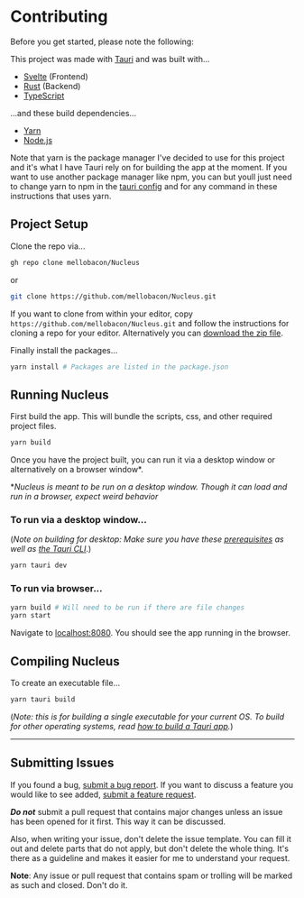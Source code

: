 # Contributing

Before you get started, please note the following:

This project was made with [Tauri](https://tauri.app/) and was built with...
- [Svelte](https://svelte.dev/) (Frontend)
- [Rust](https://www.rust-lang.org/) (Backend)
- [TypeScript](https://www.typescriptlang.org/)

...and these build dependencies...
- [Yarn](https://yarnpkg.com/)
- [Node.js](https://nodejs.org)

Note that yarn is the package manager I've decided to use for this project and it's what I have Tauri rely on for building the app at the moment. If you want to use another package manager like npm, you can but youll just need to change yarn to npm in the [tauri config](https://github.com/mellobacon/Nucleus/blob/master/src-tauri/tauri.conf.json) and for any command in these instructions that uses yarn.

## Project Setup

Clone the repo via...
```bash
gh repo clone mellobacon/Nucleus
```
or
```bash
git clone https://github.com/mellobacon/Nucleus.git
```

If you want to clone from within your editor, copy ```https://github.com/mellobacon/Nucleus.git``` and follow the instructions for cloning a repo for your editor. Alternatively you can [download the zip file](https://github.com/mellobacon/Nucleus/archive/refs/heads/master.zip).

Finally install the packages...
```bash
yarn install # Packages are listed in the package.json
```

## Running Nucleus

First build the app. This will bundle the scripts, css, and other required project files.
```bash
yarn build
```

Once you have the project built, you can run it via a desktop window or alternatively on a browser window*.

\**Nucleus is meant to be run on a desktop window. Though it can load and run in a browser, expect weird behavior*

### To run via a desktop window...

(*Note on building for desktop: Make sure you have these [prerequisites](https://tauri.app/v1/guides/getting-started/prerequisites) as well as [the Tauri CLI](https://tauri.app/v1/guides/getting-started/tauri-cli)*.)

```bash
yarn tauri dev
```

### To run via browser...

```bash
yarn build # Will need to be run if there are file changes
yarn start
```

Navigate to [localhost:8080](http://localhost:8080). You should see the app running in the browser.

## Compiling Nucleus

To create an executable file...
```bash
yarn tauri build
```
(*Note: this is for building a single executable for your current OS. To build for other operating systems, read [how to build a Tauri app](https://tauri.app/v1/guides/building/).*)
___

## Submitting Issues

If you found a bug, [submit a bug report](https://github.com/mellobacon/Nucleus/issues/new?assignees=&labels=bug&template=bug_report.md&title=%5BBUG%5D). If you want to discuss a feature you would like to see added, [submit a feature request](https://github.com/mellobacon/Nucleus/issues/new?assignees=&labels=enhancement&template=feature_request.md&title=%5BFEATURE%5D).

***Do not*** submit a pull request that contains major changes unless an issue has been opened for it first. This way it can be discussed. 

Also, when writing your issue, don't delete the issue template. You can fill it out and delete parts that do not apply, but don't delete the whole thing. It's there as a guideline and makes it easier for me to understand your request.

**Note**: Any issue or pull request that contains spam or trolling will be marked as such and closed. Don't do it.

